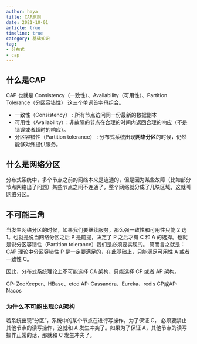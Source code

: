 ```yaml
---
author: haya
title: CAP原则
date: 2021-10-01
article: true
timeline: true
category: 基础知识
tag:
- 分布式
- cap
---
```


## 什么是CAP
CAP 也就是 Consistency（一致性）、Availability（可用性）、Partition Tolerance（分区容错性） 这三个单词首字母组合。

- 一致性（Consistency） : 所有节点访问同一份最新的数据副本 
- 可用性（Availability）: 非故障的节点在合理的时间内返回合理的响应（不是错误或者超时的响应）。 
- 分区容错性（Partition tolerance） : 分布式系统出现**网络分区**的时候，仍然能够对外提供服务。

## 什么是网络分区
分布式系统中，多个节点之前的网络本来是连通的，但是因为某些故障（比如部分节点网络出了问题）某些节点之间不连通了，整个网络就分成了几块区域，这就叫网络分区。

## 不可能三角
当发生网络分区的时候，如果我们要继续服务，那么强一致性和可用性只能 2 选 1。也就是说当网络分区之后 P 是前提，决定了 P 之后才有 C 和 A 的选择。也就是说分区容错性（Partition tolerance）我们是必须要实现的。 简而言之就是：CAP 理论中分区容错性 P 是一定要满足的，在此基础上，只能满足可用性 A 或者一致性 C。

因此，分布式系统理论上不可能选择 CA 架构，只能选择 CP 或者 AP 架构。

CP: ZooKeeper、HBase、etcd
AP: Cassandra、Eureka、redis
CP或AP: Nacos

### 为什么不可能出现CA架构
若系统出现“分区”，系统中的某个节点在进行写操作。为了保证 C， 必须要禁止其他节点的读写操作，这就和 A 发生冲突了。如果为了保证 A，其他节点的读写操作正常的话，那就和 C 发生冲突了。

